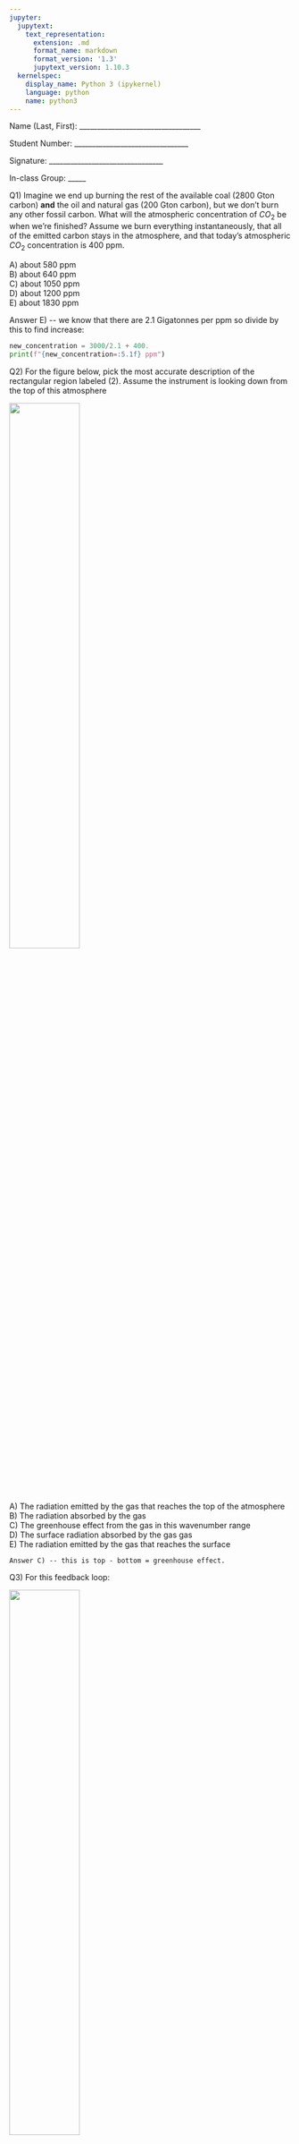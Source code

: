 ```yaml
---
jupyter:
  jupytext:
    text_representation:
      extension: .md
      format_name: markdown
      format_version: '1.3'
      jupytext_version: 1.10.3
  kernelspec:
    display_name: Python 3 (ipykernel)
    language: python
    name: python3
---
```


Name (Last, First):
\_\_\_\_\_\_\_\_\_\_\_\_\_\_\_\_\_\_\_\_\_\_\_\_\_\_\_\_\_\_\_\_\_\_

Student Number:
\_\_\_\_\_\_\_\_\_\_\_\_\_\_\_\_\_\_\_\_\_\_\_\_\_\_\_\_\_\_\_\_

Signature:
\_\_\_\_\_\_\_\_\_\_\_\_\_\_\_\_\_\_\_\_\_\_\_\_\_\_\_\_\_\_\_\_

In-class Group:
\_\_\_\_\_

<!-- #region ctype="question" quesnum=4 answer="E" -->
Q1) Imagine we end up burning the rest of the available coal (2800 Gton
    carbon) **and** the oil and natural gas (200 Gton carbon), but we
    don’t burn any other fossil carbon. What will the atmospheric
    concentration of $CO_2$ be when we’re finished? Assume we
    burn everything instantaneously, that all of the emitted carbon
    stays in the atmosphere, and that today’s atmospheric $CO_2$
    concentration is 400 ppm.

   A) about 580 ppm  
   B) about 640 ppm  
   C) about 1050 ppm  
   D) about 1200 ppm  
   E) about 1830 ppm
<!-- #endregion -->

Answer E)  -- we know that there are 2.1 Gigatonnes per ppm so divide by this to find increase:

```python
new_concentration = 3000/2.1 + 400.
print(f"{new_concentration=:5.1f} ppm")
```

<!-- #region ctype="question" quesnum=5 answer=" " -->
Q2) For the figure below, pick the most accurate description of the
    rectangular region labeled (2).  Assume the instrument is looking down from the top of this atmosphere

  <img src="final_2018t2/media/image14.png" width="50%" > 

   A) The radiation emitted by the gas that reaches the top of the atmosphere  
   B) The radiation absorbed by the gas  
   C) The greenhouse effect from the gas in this wavenumber range  
   D) The surface radiation absorbed by the gas  gas  
   E) The radiation emitted by the gas that reaches the surface
<!-- #endregion -->

```
Answer C) -- this is top - bottom = greenhouse effect.
```


Q3) For this feedback loop:

<img src="final_2018t2/media/image16.png" width="50%" >

  Choose the best characterization, keeping in mind that feedbacks
  work in both directions.  ($R_{net}$ is the net downward radiation at the top of the atmosphere)

   A) Amplifying because increasing low clouds heat the surface through
      longwave emission  
   B) Stabilizing because increasing low clouds reduce the surface heat
      flux  
   C) Amplifying because increasing low clouds reflect more incoming
      shortwave  
   D) Amplifying because increasing low clouds increase atmospheric
      mixing  
   E) Stabilizing because increasing low clouds emit more radiation to
      space

<!-- #region ctype="question" quesnum=6 answer=" " -->
Answer C) Amplifying: if an increase in temperature reduces cloud fraction, and increasing clouds reflect more incoming shortwave
then decreasing clouds must reflect less, so the loops heats and amplify.

In the same way, if the perturbation was cooling, the the clouds would increase, amplifying the cooling
<!-- #endregion -->

<!-- #region ctype="question" quesnum=7 answer=" " -->
Q4) Consider the following shallow, nocturnal atmospheric layer with
    emissivity **$ε_a$=0.8** over ground with emissivity of ε=1. If
    the ground temperature $T_g$ is 300 K and the air
    temperature $T_a$ is 260 K, what is the heating/cooling rate
    **of the ground** in $W\,m^{-2}$?

   **(Note 250 $W\,m^{-2}$ in longwave flux is entering the layer from above)**

   **Shortcut:  $\sigma \times 300^4 = 460\ W\,m\,^2$**

      
   <img src="final_2018t2/media/image17.png" width="50%" /> 
   
      
   A) -251 $W\,m^{-2}$  
   B) -202 $W\,m^{-2}$  
   C) +101 $W\,m^{-2}$  
   D) +202 $W\,m^{-2}$  
   E) +251 $W\,m^{-2}$
<!-- #endregion -->

Answer: B) the first term is 250*transmission, the second is $\epsilon \sigma T_a^4$ and the third is $\sigma T_g^4$ -- with the upward flux negative and downward positive, this gives -202 $W/m^2$

```python answer=" " ctype="question" quesnum=7
sigma = 5.67e-8
hr=250*(1 - 0.8) + 0.8*sigma*260**4. - 460.  #B
print(f"heating rate at the ground is {hr=:5.1f} W/m^2")
```

<!-- #region ctype="question" quesnum=5 answer=" " -->
Q6) Moist air on the western side of a mountain  has a temperature of 280 K and a vapor mixing ratio of 15 g/kg.   If it removes 5 g/kg during ascent from sea-level to 3 km, what will the temperature change $\Delta T$  be when it descends back to sea-level on the east side of the mountain?

  A) -15 K  
  B) -10 K  
  C) 0 K  
  D) 10 K  
  E) 15 K
<!-- #endregion -->

Answer E) 

The moist static energy can't change, so if we write after - before as $\Delta$ then:

$$
\begin{align}
\Delta h_m &= 0 = c_p \Delta T + l_v \Delta w_v\\
\Delta T &= -\frac{l_v \Delta w_v}{c_p}
\end{align}
$$

which is 15 K

```python
temp=280
cp = 1004.
lv=2.5e6
delta_wv = -6.e-3
delta_temp = -lv*delta_wv/cp
print(f"{delta_temp=:5.1f} K")
```

Q7) Based on the figure below, what would an aircraft flying at 70 km estimate for the temperature of the ocean surface?

  A) 220 K  
  B) 240 K  
  C) 275 K  
  D) 295 K  
  E) 305 K


<img src="quiz2_media/modtran_5level.png" width ="50%" />


Answer D) 295 K -- looking through the atmospheric window at 900 $cm^{-1}$ the brightness temperature is between
290 and 300 K.  Since we know the ocean is black in the longwave, that is the ocean surface temperature.


Q8) For the same figure, what is your best estimate of the air temperature at 5 km?

  A) 220 K  
  B) 240 K  
  C) 275 K  
  D) 295 K  
  E) 305 K


Answer C) 275 K 
In the CO2 band we can see that there are 4 temperature lines, with the surface coldest, so 5 km above the surface
is the next coldest.  It is showing a brightness temperature between 270 K and 280 K and since we
know CO2 is black at 666 $cm^{-1}$ that must be the actual temperature of the surrounding air.


Q9)  Given a solar constant of 1100 $W/m^2$, find the change in the equlibrium surface
temperature for a planet with no atmosphere if its shortwave albedo drops from $\alpha=0.7$ to $\alpha=0.5$.  Assume the surface is black in the longwave, and that it rotates once every 24 hours so that over time the radiative flux is spread evenly over
all longitudes.

  A) -15 K  
  B) -10 K  
  C) +10 K  
  D) +15 K  
  E) +25 K


Answer E) + 25 K.  We can rule out negative temperature drops since the albedo is decreasing so the downward flux
$I reaching the surface must be increasing. For a black surface the equations are:

$I = S_0(1 - \alpha)/4.$ and $I = \sigma T^4$.

```python
S0=1100
sigma = 5.67e-8
alpha_before = 0.7
alpha_after = 0.5
I_before = S0/4.*(1-alpha_before)
T_before = (I_before/sigma)**0.25
I_after = S0/4.*(1-alpha_after)
print(f"{I_before=:5.1f} W/m^2, {I_after=:5.1f} W/m^2")
T_after = (I_after/sigma)**0.25
print(f"{T_before=:5.1f} K, {T_after=:5.1f} K, so {(T_after - T_before)=:5.1f} K")
```

<!-- #region -->
Q10) Suppose we raise the CO2 concentration from the current 410 ppm to 600 ppm.  What is that in doublings?  Choose the closest answer.


  A) 0.2 doublings   
  B) 0.4 doublings  
  C) 0.6 doublings  
  D) 0.8 doublings   
  E) 1 doubling
<!-- #endregion -->

Answer C) 0.6 -- The definition of a doubling is 

$$
\ln \left ( \frac{newCO2}{oldCO2} \right ) / \ln 2
$$

So the numbers are:

```python
import numpy as np
doubling=np.log(600/410.)/np.log(2)
print(f"{doubling=:5.2f}")
```

# Quiz 2 constants

$$
\alpha = \beta
$$
